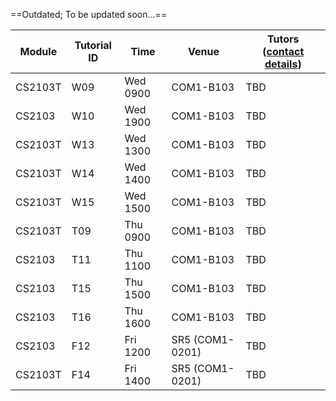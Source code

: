 ==Outdated; To be updated soon...==

| Module  | Tutorial ID | Time     | Venue     | Tutors ([contact details](https://docs.google.com/document/d/126YRkm4bWW1rai3u0Szc-4mLqhIyQUVL6EC54jM5f2g/pub?embed=true)) |
|---------|-------------|----------|-----------|---------------------------|
| CS2103T | W09         | Wed 0900 | COM1-B103 | TBD                       |
| CS2103  | W10         | Wed 1900 | COM1-B103 | TBD                       |
| CS2103T | W13         | Wed 1300 | COM1-B103 | TBD                       |
| CS2103T | W14         | Wed 1400 | COM1-B103 | TBD                       |
| CS2103T | W15         | Wed 1500 | COM1-B103 | TBD                       |
| CS2103T | T09         | Thu 0900 | COM1-B103 | TBD                       |
| CS2103  | T11         | Thu 1100 | COM1-B103 | TBD                       |
| CS2103  | T15         | Thu 1500 | COM1-B103 | TBD                       |
| CS2103  | T16         | Thu 1600 | COM1-B103 | TBD                       |
| CS2103  | F12         | Fri 1200 | SR5 (COM1-0201) | TBD                       |
| CS2103T | F14         | Fri 1400 | SR5 (COM1-0201) | TBD                       |
